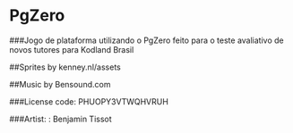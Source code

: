 # PgZero
###Jogo de plataforma utilizando o PgZero feito para o teste avaliativo de novos tutores para Kodland Brasil

##Sprites by kenney.nl/assets

##Music by Bensound.com

###License code: PHUOPY3VTWQHVRUH

###Artist: : Benjamin Tissot
